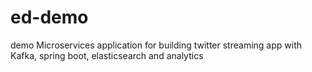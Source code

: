 # ed-demo
demo Microservices application for building twitter streaming app with Kafka, spring boot, elasticsearch and analytics
